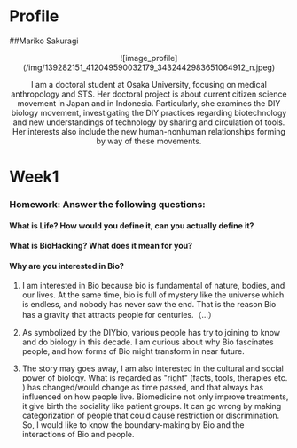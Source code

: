 # Profile

##Mariko Sakuragi

<div style="text-align: center;">
![image_profile](/img/139282151_412049590032179_3432442983651064912_n.jpeg)

I am a doctoral student at Osaka University, focusing on medical anthropology and STS. Her doctoral project is about current citizen science movement in Japan and in Indonesia. Particularly, she examines the DIY biology movement, investigating the DIY practices regarding biotechnology and new understandings of technology by sharing and circulation of tools. Her interests also include the new human-nonhuman relationships forming by way of these movements.
</div>

# Week1

### Homework: Answer the following questions:
#### What is Life? How would you define it, can you actually define it?


#### What is BioHacking? What does it mean for you?


#### Why are you interested in Bio?
1. I am interested in Bio because bio is fundamental of nature, bodies, and our lives. At the same time, bio is full of mystery like the universe which is endless, and nobody has never saw the end. That is the reason Bio has a gravity that attracts people for centuries.（...）

2. As symbolized by the DIYbio, various people has try to joining to know and do biology in this decade. I am curious about why Bio fascinates people, and how forms of Bio might transform in near future.

3. The story may goes away, I am also interested in the cultural and social power of biology. What is regarded as "right" (facts, tools, therapies etc. ) has changed/would change as time passed, and that always has influenced on how people live. Biomedicine not only improve treatments, it give birth the sociality like patient groups. It can go wrong by making categorization of people that could cause restriction or discrimination. So, I would like to know the boundary-making by Bio and the interactions of Bio and people.
